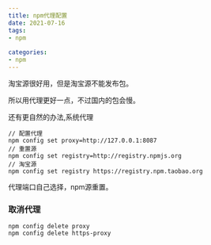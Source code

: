 ```yaml
---
title: npm代理配置
date: 2021-07-16
tags:
- npm
  
categories:
- npm
---
```


淘宝源很好用，但是淘宝源不能发布包。

所以用代理更好一点，不过国内的包会慢。

还有更自然的办法,系统代理

```
// 配置代理
npm config set proxy=http://127.0.0.1:8087
// 重置源
npm config set registry=http://registry.npmjs.org
// 淘宝源
npm config set registry https://registry.npm.taobao.org
```

代理端口自己选择，npm源重置。

### 取消代理

```
npm config delete proxy
npm config delete https-proxy
```
